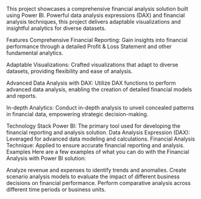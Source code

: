 This project showcases a comprehensive financial analysis solution built using Power BI. Powerful data analysis expressions (DAX) and financial analysis techniques, this project delivers adaptable visualizations and insightful analytics for diverse datasets.

Features
Comprehensive Financial Reporting: Gain insights into financial performance through a detailed Profit & Loss Statement and other fundamental analytics.

Adaptable Visualizations: Crafted visualizations that adapt to diverse datasets, providing flexibility and ease of analysis.

Advanced Data Analysis with DAX: Utilize DAX functions to perform advanced data analysis, enabling the creation of detailed financial models and reports.

In-depth Analytics: Conduct in-depth analysis to unveil concealed patterns in financial data, empowering strategic decision-making.

Technology Stack
Power BI: The primary tool used for developing the financial reporting and analysis solution.
Data Analysis Expression (DAX): Leveraged for advanced data modeling and calculations.
Financial Analysis Technique: Applied to ensure accurate financial reporting and analysis.
Examples
Here are a few examples of what you can do with the Financial Analysis with Power BI solution:

Analyze revenue and expenses to identify trends and anomalies.
Create scenario analysis models to evaluate the impact of different business decisions on financial performance.
Perform comparative analysis across different time periods or business units.
